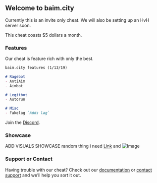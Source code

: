  
 
## Welcome to baim.city

Currently this is an invite only cheat. We will also be setting up an HvH server soon.

This cheat coasts $5 dollars a month.

### Features

Our cheat is feature rich with only the best.

```markdown
baim.city features (1/13/19)

# Ragebot
- AntiAim
- Aimbot

# Legitbot
- Autorun

# Misc
- Fakelag `Adds lag`
```

Join the [Discord](https://discord.gg/2tvFxcR).

### Showcase

ADD VISUALS SHOWCASE
random thing i need [Link](url) and ![Image](src)

### Support or Contact

Having trouble with our cheat? Check out our [documentation](https://help.baim.city/) or [contact support](https://baim.city/contact) and we’ll help you sort it out.
